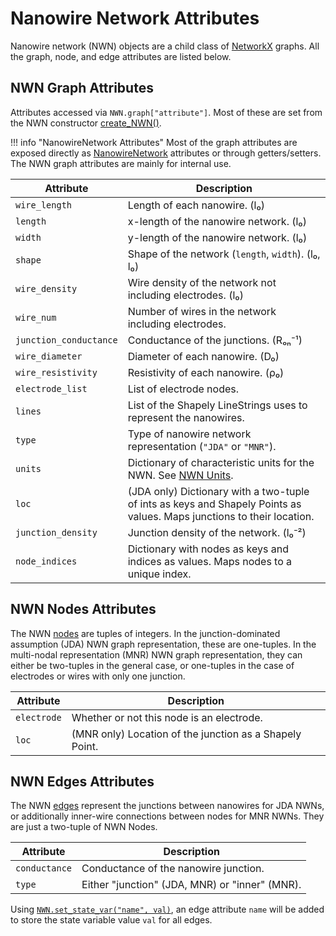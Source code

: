 # Nanowire Network Attributes

Nanowire network (NWN) objects are a child class of [NetworkX](https://networkx.org/documentation/stable/tutorial.html)
graphs. All the graph, node, and edge attributes are listed below. 

## NWN Graph Attributes

Attributes accessed via `NWN.graph["attribute"]`. Most of these are set from
the NWN constructor [create_NWN()](reference/mnns/nanowire_network.md#mnns.nanowire_network.create_NWN).

!!! info "NanowireNetwork Attributes"
    Most of the graph attributes are exposed directly as [NanowireNetwork](reference/mnns/nanowire_network.md#mnns.nanowire_network.NanowireNetwork)
    attributes or through getters/setters. The NWN graph attributes are mainly 
    for internal use.


| Attribute              | Description                                                                                                                    |
|------------------------|--------------------------------------------------------------------------------------------------------------------------------|
| `wire_length`          | Length of each nanowire. (l₀)                                                                                                  |
| `length`               | x-length of the nanowire network. (l₀)                                                                                         |
| `width`                | y-length of the nanowire network. (l₀)                                                                                         |
| `shape`                | Shape of the network (`length`, `width`). (l₀, l₀)                                                                                  |
| `wire_density`         | Wire density of the network not including electrodes. (l₀)                                                                     |
| `wire_num`             | Number of wires in the network including electrodes.                                                                           |
| `junction_conductance` | Conductance of the junctions. (Rₒₙ⁻¹)                                                                                          |
| `wire_diameter`        | Diameter of each nanowire. (D₀)                                                                                                |
| `wire_resistivity`     | Resistivity of each nanowire. (ρ₀)                                                                                             |
| `electrode_list`       | List of electrode nodes.                                                                                                       |
| `lines`                | List of the Shapely LineStrings uses to represent the nanowires.                                                               |
| `type`                 | Type of nanowire network representation (`"JDA"` or `"MNR"`).                                                                  |
| `units`                | Dictionary of characteristic units for the NWN. See [NWN Units](usage.md#nwn-units).                                                   |
| `loc`                  | (JDA only) Dictionary with a two-tuple of ints as keys and Shapely Points as values. Maps junctions to their location.         |
| `junction_density`     | Junction density of the network. (l₀⁻²)                                                                                        |
| `node_indices`         | Dictionary with nodes as keys and indices as values. Maps nodes to a unique index.                                             |

## NWN Nodes Attributes

The NWN [nodes](https://networkx.org/documentation/stable/reference/classes/generated/networkx.Graph.nodes.html) 
are tuples of integers. In the junction-dominated assumption (JDA) NWN graph 
representation, these are one-tuples. In the multi-nodal representation (MNR) 
NWN graph representation, they can either be two-tuples in the general case, 
or one-tuples in the case of electrodes or wires with only one junction.

| Attribute   | Description                                             |
|-------------|---------------------------------------------------------|
| `electrode` | Whether or not this node is an electrode.               |
| `loc`       | (MNR only) Location of the junction as a Shapely Point. |

## NWN Edges Attributes

The NWN [edges](https://networkx.org/documentation/stable/reference/classes/generated/networkx.Graph.edges.html) 
represent the junctions between nanowires for JDA NWNs, or additionally 
inner-wire connections between nodes for MNR NWNs. They are just a two-tuple 
of NWN Nodes.

| Attribute     | Description                                    |
|---------------|------------------------------------------------|
| `conductance` | Conductance of the nanowire junction.          |
| `type`        | Either "junction" (JDA, MNR) or "inner" (MNR). |

Using [`NWN.set_state_var("name", val)`](reference/mnns/nanowire_network.md#mnns.nanowire_network.NanowireNetwork.set_state_var),
an edge attribute `name` will be added to store the state variable value `val`
for all edges.